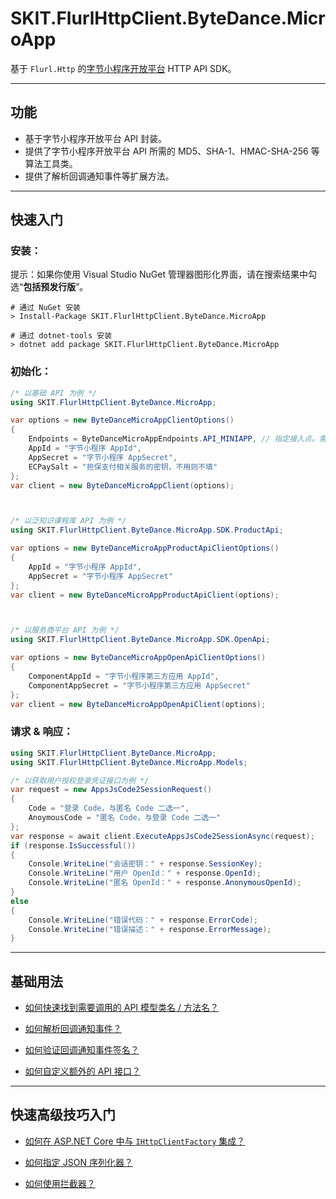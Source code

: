 ﻿# SKIT.FlurlHttpClient.ByteDance.MicroApp

基于 `Flurl.Http` 的[字节小程序开放平台](https://microapp.bytedance.com/) HTTP API SDK。

---

## 功能

-   基于字节小程序开放平台 API 封装。
-   提供了字节小程序开放平台 API 所需的 MD5、SHA-1、HMAC-SHA-256 等算法工具类。
-   提供了解析回调通知事件等扩展方法。

---

## 快速入门

### 安装：

提示：如果你使用 Visual Studio NuGet 管理器图形化界面，请在搜索结果中勾选“**包括预发行版**”。

```shell
# 通过 NuGet 安装
> Install-Package SKIT.FlurlHttpClient.ByteDance.MicroApp

# 通过 dotnet-tools 安装
> dotnet add package SKIT.FlurlHttpClient.ByteDance.MicroApp
```

### 初始化：

```csharp
/* 以基础 API 为例 */
using SKIT.FlurlHttpClient.ByteDance.MicroApp;

var options = new ByteDanceMicroAppClientOptions()
{
    Endpoints = ByteDanceMicroAppEndpoints.API_MINIAPP, // 指定接入点。需注意小程序、小游戏拥有不同的接入点。
    AppId = "字节小程序 AppId",
    AppSecret = "字节小程序 AppSecret",
    ECPaySalt = "担保支付相关服务的密钥，不用则不填"
};
var client = new ByteDanceMicroAppClient(options);



/* 以泛知识课程库 API 为例 */
using SKIT.FlurlHttpClient.ByteDance.MicroApp.SDK.ProductApi;

var options = new ByteDanceMicroAppProductApiClientOptions()
{
    AppId = "字节小程序 AppId",
    AppSecret = "字节小程序 AppSecret"
};
var client = new ByteDanceMicroAppProductApiClient(options);



/* 以服务商平台 API 为例 */
using SKIT.FlurlHttpClient.ByteDance.MicroApp.SDK.OpenApi;

var options = new ByteDanceMicroAppOpenApiClientOptions()
{
    ComponentAppId = "字节小程序第三方应用 AppId",
    ComponentAppSecret = "字节小程序第三方应用 AppSecret"
};
var client = new ByteDanceMicroAppOpenApiClient(options);
```

### 请求 & 响应：

```csharp
using SKIT.FlurlHttpClient.ByteDance.MicroApp;
using SKIT.FlurlHttpClient.ByteDance.MicroApp.Models;

/* 以获取用户授权登录凭证接口为例 */
var request = new AppsJsCode2SessionRequest()
{
    Code = "登录 Code，与匿名 Code 二选一",
    AnoymousCode = "匿名 Code，与登录 Code 二选一"
};
var response = await client.ExecuteAppsJsCode2SessionAsync(request);
if (response.IsSuccessful())
{
    Console.WriteLine("会话密钥：" + response.SessionKey);
    Console.WriteLine("用户 OpenId：" + response.OpenId);
    Console.WriteLine("匿名 OpenId：" + response.AnonymousOpenId);
}
else
{
    Console.WriteLine("错误代码：" + response.ErrorCode);
    Console.WriteLine("错误描述：" + response.ErrorMessage);
}
```

---

## 基础用法

-   [如何快速找到需要调用的 API 模型类名 / 方法名？](./Basic_ModelDefinition.md)

-   [如何解析回调通知事件？](./Basic_EventDeserialization.md)

-   [如何验证回调通知事件签名？](./Basic_EventSignatureVerification.md)

-   [如何自定义额外的 API 接口？](./Basic_Extensions.md)

---

## 快速高级技巧入门

-   [如何在 ASP.NET Core 中与 `IHttpClientFactory` 集成？](./Advanced_IHttpClientFactory.md)

-   [如何指定 JSON 序列化器？](./Advanced_JsonSerializer.md)

-   [如何使用拦截器？](./Advanced_Interceptor.md)

